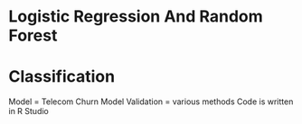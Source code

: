# Logistic Regression And Random Forest
# Classification

Model = Telecom Churn
Model Validation = various methods
Code is written in R Studio
